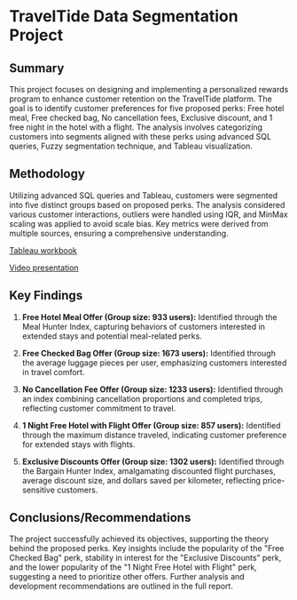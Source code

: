 # TravelTide Data Segmentation Project

## Summary

This project focuses on designing and implementing a personalized rewards program to enhance customer retention on the TravelTide platform. The goal is to identify customer preferences for five proposed perks: Free hotel meal, Free checked bag, No cancellation fees, Exclusive discount, and 1 free night in the hotel with a flight. The analysis involves categorizing customers into segments aligned with these perks using advanced SQL queries, Fuzzy segmentation technique, and Tableau visualization.

## Methodology

Utilizing advanced SQL queries and Tableau, customers were segmented into five distinct groups based on proposed perks. The analysis considered various customer interactions, outliers were handled using IQR, and MinMax scaling was applied to avoid scale bias. Key metrics were derived from multiple sources, ensuring a comprehensive understanding.

[Tableau workbook](https://public.tableau.com/views/TravelTideprojectworkbook/MealHunterindex?:language=en-US&:display_count=n&:origin=viz_share_link)

[Video presentation](https://youtu.be/Yq3DaToqfdk)

## Key Findings

1.  **Free Hotel Meal Offer (Group size: 933 users):** Identified through the Meal Hunter Index, capturing behaviors of customers interested in extended stays and potential meal-related perks.
    
2.  **Free Checked Bag Offer (Group size: 1673 users):** Identified through the average luggage pieces per user, emphasizing customers interested in travel comfort.
    
3.  **No Cancellation Fee Offer (Group size: 1233 users):** Identified through an index combining cancellation proportions and completed trips, reflecting customer commitment to travel.
    
4.  **1 Night Free Hotel with Flight Offer (Group size: 857 users):** Identified through the maximum distance traveled, indicating customer preference for extended stays with flights.
    
5.  **Exclusive Discounts Offer (Group size: 1302 users):** Identified through the Bargain Hunter Index, amalgamating discounted flight purchases, average discount size, and dollars saved per kilometer, reflecting price-sensitive customers.
    

## Conclusions/Recommendations

The project successfully achieved its objectives, supporting the theory behind the proposed perks. Key insights include the popularity of the "Free Checked Bag" perk, stability in interest for the "Exclusive Discounts" perk, and the lower popularity of the "1 Night Free Hotel with Flight" perk, suggesting a need to prioritize other offers. Further analysis and development recommendations are outlined in the full report.
